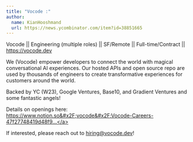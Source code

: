 ```yaml
---
title: "Vocode :"
author:
  name: KianHooshmand
  url: https://news.ycombinator.com/item?id=38851665
---
```

Vocode || Engineering (multiple roles) || SF&#x2F;Remote || Full-time&#x2F;Contract || <a href="https:&#x2F;&#x2F;vocode.dev">https:&#x2F;&#x2F;vocode.dev</a>

We (Vocode) empower developers to connect the world with magical conversational AI experiences. Our hosted APIs and open source repo are used by thousands of engineers to create transformative experiences for customers around the world.

Backed by YC (W23), Google Ventures, Base10, and Gradient Ventures and some fantastic angels!

Details on openings here:
<a href="https:&#x2F;&#x2F;www.notion.so&#x2F;vocode&#x2F;Vocode-Careers-47f27748419d48f9bcc3bbbb54118afa?pvs=4" rel="nofollow">https:&#x2F;&#x2F;www.notion.so&#x2F;vocode&#x2F;Vocode-Careers-47f27748419d48f9...</a>

If interested, please reach out to hiring@vocode.dev!
